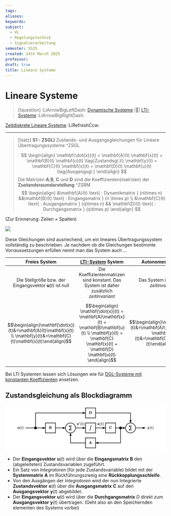 ```yaml
---
tags: 
aliases: 
keywords: 
subject:
  - VL
  - Regelungstechnik
  - Signalverarbeitung
semester: SS25
created: 24th March 2025
professor: 
draft: true
title: Lineare Systeme
---
```

 
# Lineare Systeme

> [!question] :LiArrowBigLeftDash: [Dynamische Systeme](Dynamische%20Systeme.md) |📍| [LTI-Systeme](LTI-Systeme.md) :LiArrowBigRightDash:

[Zeitdiskrete Lineare Systeme](Zeitdiskrete%20Lineare%20Systeme.md) :LiRefreshCcw:

---

> [!satz] **S1 - ZSGL)** Zustands- und Ausgangsgleichungen für Lineare Übertragungssysteme ^ZSGL
 >
> $$
> \begin{align}
> \mathbf{\dot{x}}(t) = \mathbf{A}(t) \mathbf{x}(t) + \mathbf{B}(t) \mathbf{u}(t) \tag{Zustandsgl.}\\
> \mathbf{y}(t) = \mathbf{C}(t) \mathbf{x}(t) + \mathbf{D}(t) \mathbf{u}(t) \tag{Ausgangsgl.}
> \end{align}
> $$ 
> Die Matrizen $\mathbf{A}$,$\mathbf{B}$, $\mathbf{C}$ und $\mathbf{D}$ sind die Koeffizienten(matrizen) der **Zustandsraumdarstellung** ^ZSRM
> $$
> \begin{align}
> &\mathbf{A}(t) \text{ : Dynamikmatrix } (n\times n)
> &&\mathbf{B}(t) \text{ : Eingangsmatrix } (n \times p) \\
> &\mathbf{C}(t) \text{ : Ausgangsmatrix } (q\times n) && \mathbf{D}(t) \text{ : Durchgangsmatrix } (q\times p)
> \end{align}
> $$

(Zur Erinnerung: Zeilen $\times$ Spalten)

![](Zustandsraum.md#^ZSGR)

Diese Gleichungen sind ausriechend, um ein lineares Übertragungssystem vollständig zu beschrieben. Je nachdem ob die Gleichungen bestimmte Vorraussetzungen erfüllen nennt man das System auch ... 

| **Freies** System                                                                                                        | [**LTI-System**](LTI-Systeme.md) System                                                                                                                                      | **Autonomes** System                                                                                               |
| :------------------------------------------------------------------------------------------------------------------------: | :----------------------------------------------------------------------------------------------------------------------------------------------------------------------------: | :------------------------------------------------------------------------------------------------------------------: |
| Die Stellgröße bzw. der Eingangsvektor $\mathbf{u}(t)$ ist null                                                          | Die Koeffizientenmatrizen sind konstant. Das System ist daher zusätzlich *zeitinvariant*                                                                                     | Das System ist *frei* und *zeitinvariant*                                                                          |
| $$\begin{align}\mathbf{\dot{x}}(t)&=\mathbf{A}(t)\mathbf{x}(t) \\ \mathbf{y}(t)&=\mathbf{C}(t)\mathbf{x}(t)\end{align}$$ | $$\begin{align} \mathbf{\dot{x}}(t) = \mathbf{A}\mathbf{x}(t) + \mathbf{B}\mathbf{u}(t) \\ \mathbf{y}(t) = \mathbf{C} \mathbf{x}(t) + \mathbf{D} \mathbf{u}(t) \end{align}$$ | $$\begin{align}\mathbf{\dot{x}}(t)&=\mathbf{A}\mathbf{x}(t) \\ \mathbf{y}(t)&=\mathbf{C}\mathbf{x}(t)\end{align}$$ |

 Bei LTI Systemen lassen sich Lösungen wie für [DGL-Systeme mit konstanten Koeffizienten](../Mathematik/Analysis/Lineare%20DGL-Systeme%201.%20Ordung%20mit%20konstanten%20Koeffizienten.md) ansetzen.

## Zustandsgleichung als Blockdiagramm

![invert_dark](assets/Pasted%20image%2020250306140047.png)

- Der **Eingangsvektor** $\mathbf{u}(t)$ wird über die **Eingangsmatrix** $\mathbf{B}$ den (abgeleiteten) Zustandsvariablen zugeführt.
- Ein Satz von *Integratoren* (für jede Zustandsvariable) bildet mit der **Systemmatrix** $\mathbf{A}$ im Rückführungszweig eine **Rückkopplungsschleife**.
- Von den Ausgängen der *Integratoren* wird der nun Integrierte **Zustandsvektor** $\mathbf{x}(t)$ über die **Ausgangsmatrix** $\mathbf{C}$ auf den **Ausgangsvektor** $\mathbf{y}(t)$ abgebildet.
- Der **Eingangsvektor** $\mathbf{u}(t)$ wird über die **Durchgangsmatrix** $D$ direkt zum **Ausgangsvektor** $\mathbf{y}(t)$ übertragen. (Geht also an den Speichernden elementen des Systems vorbei)

